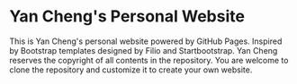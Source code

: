 # Yan Cheng's Personal Website

This is Yan Cheng's personal website powered by GitHub Pages. 
Inspired by Bootstrap templates designed by Filio and Startbootstrap.
Yan Cheng reserves the copyright of all contents in the repository. 
You are welcome to clone the repository and customize it to create your own website.
